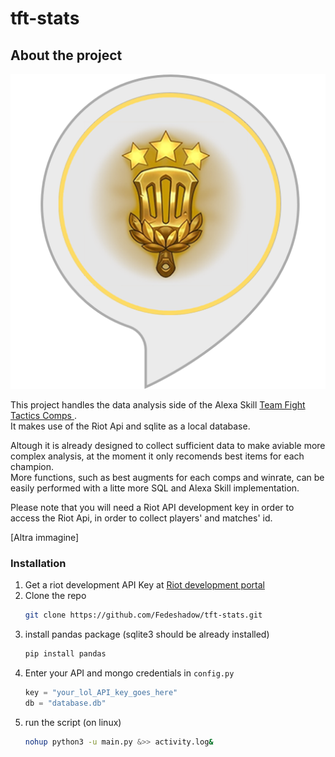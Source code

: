 # tft-stats
## About the project
 ![Logo](images/logo.png)

This project handles the data analysis side of the Alexa Skill [Team Fight Tactics Comps ](https://it.wikipedia.org/wiki/Lingua_italiana "Lingua italiana").\
It makes use of the Riot Api and sqlite as a local database.

Altough it is already designed to collect sufficient data to make aviable more complex analysis, at the moment it only recomends best items for each champion.\
More functions, such as best augments for each comps and winrate, can be easily performed with a litte more SQL and Alexa Skill implementation.

Please note that you will need a Riot API development key in order to access the Riot Api, in order to collect players' and matches' id.


[Altra immagine]
###  Installation
1. Get a riot development API Key at [Riot development portal](https://developer.riotgames.com)
2. Clone the repo
	```sh 
	git clone https://github.com/Fedeshadow/tft-stats.git
	```
3. install pandas package (sqlite3 should be already installed)
	```sh 
	pip install pandas
	```
4. Enter your API and mongo credentials in  `config.py`
	```python
	key = "your_lol_API_key_goes_here"
	db = "database.db"
	```
5. run the script (on linux)
	```sh 
	nohup python3 -u main.py &>> activity.log&
	```